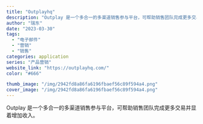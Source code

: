 ```yaml
---
title: "Outplayhq"
description: "Outplay 是一个多合一的多渠道销售参与平台，可帮助销售团队完成更多交易并显着增加收入。"
author: "瑞东"
date: "2023-03-30"
tags:
  - "电子邮件"
  - "营销"
  - "销售"
categories: application
series: "产品营销"
website_link: "https://outplayhq.com/"
color: "#666"

thumb_image: "/img/2942fd8a86fa6196fbaef56c89f594a4.png"
cover_image: "/img/2942fd8a86fa6196fbaef56c89f594a4.png"
---
```


Outplay 是一个多合一的多渠道销售参与平台，可帮助销售团队完成更多交易并显着增加收入。